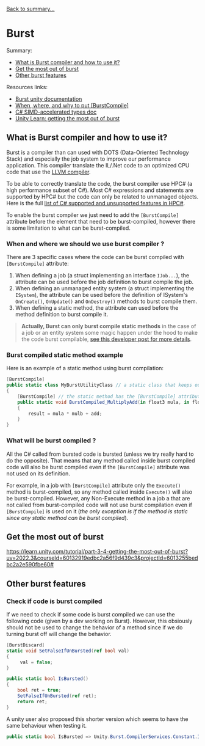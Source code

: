 [Back to summary...](../)

# Burst

Summary:
- [What is Burst compiler and how to use it?](#what-is-burst-compiler-and-how-to-use-it)
- [Get the most out of burst](#get-the-most-out-of-burst)
- [Other burst features](#other-burst-features)

Resources links:
- [Burst unity documentation](https://docs.unity3d.com/Packages/com.unity.burst@1.8/manual/index.html)
- [When, where, and why to put [BurstCompile]](https://discussions.unity.com/t/when-where-and-why-to-put-burstcompile-with-mild-under-the-hood-explanation/896228)
- [C# SIMD-accelerated types doc](https://learn.microsoft.com/en-us/dotnet/standard/simd)
- [Unity Learn: getting the most out of burst](https://learn.unity.com/tutorial/part-3-4-getting-the-most-out-of-burst?uv=2022.3&courseId=60132919edbc2a56f9d439c3&projectId=6013255bedbc2a2e590fbe60#)

## What is Burst compiler and how to use it?

Burst is a compiler than can used with DOTS (Data-Oriented Technology Stack) and especially the job system to improve our performance application. This compiler translate the IL/.Net code to an optimized CPU code that use the [LLVM compiler](https://llvm.org/).

To be able to correctly translate the code, the burst compiler use HPC# (a high performance subset of C#). Most C# expressions and statements are supported by HPC# but the code can only be related to unmanaged objects. Here is the full [list of C# supported and unsupported features in HPC#](https://docs.unity3d.com/Packages/com.unity.burst@1.8/manual/csharp-hpc-overview.html).

To enable the burst compiler we just need to add the `[BurstCompile]` attribute before the element that need to be burst-compiled, however there is some limitation to what can be burst-compiled.

### When and where we should we use burst compiler ?

There are 3 specific cases where the code can be burst compiled with `[BurstCompile]` attribute:

1. When defining a job (a struct implementing an interface `IJob...`), the attribute can be used before the job definition to burst compile the job.
2. When defining an unmanaged entity system (a struct implementing the `ISystem`), the attribute can be used before the definition of ISystem's `OnCreate()`, `OnUpdate()` and `OnDestroy()` methods to burst compile them.
3. When defining a static method, the attribute can used before the method definition to burst compile it.

> **Actually, Burst can only burst compile static methods** in the case of a job or an entity system some magic happen under the hood to make the code burst compilable, [see this developer post for more details](https://discussions.unity.com/t/when-where-and-why-to-put-burstcompile-with-mild-under-the-hood-explanation/896228).

### Burst compiled static method example

Here is an example of a static method using burst compilation:

```c#
[BurstCompile]
public static class MyBurstUtilityClass // a static class that keeps our burst-compiled static method the class must also have the [BurstCompile] attribute
{
    [BurstCompile] // the static method has the [BurstCompile] attribute. Since we use structs, they are passed as reference with in keyword
    public static void BurstCompiled_MultiplyAdd(in float3 mula, in float3 mulb, in float3 add, out float3 result)
    {
        result = mula * mulb + add;
    }
}
```

### What will be burst compiled ?

All the C# called from bursted code is bursted (unless we try really hard to do the opposite). That means that any method called inside burst compiled code will also be burst compiled even if the `[BurstCompile]` attribute was not used on its definition.

For example, in a job with `[BurstCompile]` attribute only the `Execute()` method is burst-compiled, so any method called inside `Execute()` will also be burst-compiled. However, any Non-Execute method in a job a that are not called from burst-compiled code will not use burst compilation even if `[BurstCompile]` is used on it (*the only exception is if the method is static since any static method can be burst compiled*).

## Get the most out of burst

https://learn.unity.com/tutorial/part-3-4-getting-the-most-out-of-burst?uv=2022.3&courseId=60132919edbc2a56f9d439c3&projectId=6013255bedbc2a2e590fbe60#

## Other burst features

### Check if code is burst compiled

If we need to check if some code is burst compiled we can use the following code (given by a dev working on Burst). However, this obsiously should not be used to change the behavior of a method since if we do turning burst off will change the behavior.

```C#
[BurstDiscard]
static void SetFalseIfUnBursted(ref bool val)
{
     val = false;
}

public static bool IsBursted()
{
    bool ret = true;
    SetFalseIfUnBursted(ref ret);
    return ret;
}
```

A unity user also proposed this shorter version which seems to have the same behaviour when testing it.

```c#
public static bool IsBursted => Unity.Burst.CompilerServices.Constant.IsConstantExpression(1);
```